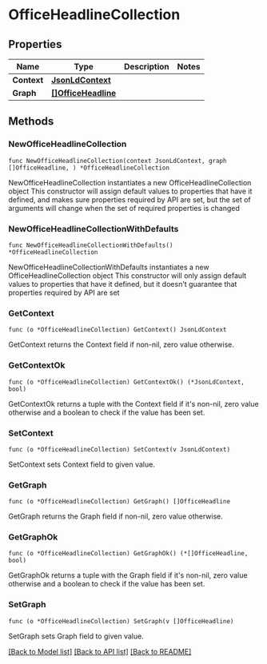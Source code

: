 # OfficeHeadlineCollection

## Properties

Name | Type | Description | Notes
------------ | ------------- | ------------- | -------------
**Context** | [**JsonLdContext**](JsonLdContext.md) |  | 
**Graph** | [**[]OfficeHeadline**](OfficeHeadline.md) |  | 

## Methods

### NewOfficeHeadlineCollection

`func NewOfficeHeadlineCollection(context JsonLdContext, graph []OfficeHeadline, ) *OfficeHeadlineCollection`

NewOfficeHeadlineCollection instantiates a new OfficeHeadlineCollection object
This constructor will assign default values to properties that have it defined,
and makes sure properties required by API are set, but the set of arguments
will change when the set of required properties is changed

### NewOfficeHeadlineCollectionWithDefaults

`func NewOfficeHeadlineCollectionWithDefaults() *OfficeHeadlineCollection`

NewOfficeHeadlineCollectionWithDefaults instantiates a new OfficeHeadlineCollection object
This constructor will only assign default values to properties that have it defined,
but it doesn't guarantee that properties required by API are set

### GetContext

`func (o *OfficeHeadlineCollection) GetContext() JsonLdContext`

GetContext returns the Context field if non-nil, zero value otherwise.

### GetContextOk

`func (o *OfficeHeadlineCollection) GetContextOk() (*JsonLdContext, bool)`

GetContextOk returns a tuple with the Context field if it's non-nil, zero value otherwise
and a boolean to check if the value has been set.

### SetContext

`func (o *OfficeHeadlineCollection) SetContext(v JsonLdContext)`

SetContext sets Context field to given value.


### GetGraph

`func (o *OfficeHeadlineCollection) GetGraph() []OfficeHeadline`

GetGraph returns the Graph field if non-nil, zero value otherwise.

### GetGraphOk

`func (o *OfficeHeadlineCollection) GetGraphOk() (*[]OfficeHeadline, bool)`

GetGraphOk returns a tuple with the Graph field if it's non-nil, zero value otherwise
and a boolean to check if the value has been set.

### SetGraph

`func (o *OfficeHeadlineCollection) SetGraph(v []OfficeHeadline)`

SetGraph sets Graph field to given value.



[[Back to Model list]](../README.md#documentation-for-models) [[Back to API list]](../README.md#documentation-for-api-endpoints) [[Back to README]](../README.md)


